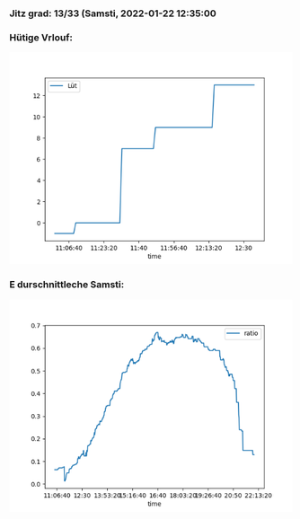 ### Jitz grad: 13/33 (Samsti, 2022-01-22 12:35:00

### Hütige Vrlouf:
![Graph](Today.png)

### E durschnittleche Samsti:
![Graph](Samsti.png)